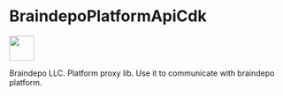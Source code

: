 # BraindepoPlatformApiCdk

<a alt="Nx logo" href="https://www.braindepo.com" target="_blank" rel="noreferrer"><img src="https://admin.braindepo.com/uploads/big_logo_d7c089f060.png" width="45"></a>

<p>Braindepo LLC. Platform proxy lib. Use it to communicate with braindepo platform.</p>
